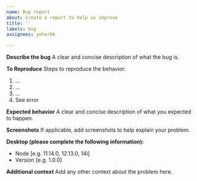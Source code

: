 ```yaml
---
name: Bug report
about: Create a report to help us improve
title: ''
labels: bug
assignees: yehorbk

---
```


**Describe the bug**
A clear and concise description of what the bug is.

**To Reproduce**
Steps to reproduce the behavior:
1. ...
2. ...
3. ...
4. See error

**Expected behavior**
A clear and concise description of what you expected to happen.

**Screenshots**
If applicable, add screenshots to help explain your problem.

**Desktop (please complete the following information):**
 - Node [e.g. 11.14.0, 12.13.0, 14i]
 - Version [e.g. 1.0.0]

**Additional context**
Add any other context about the problem here.

